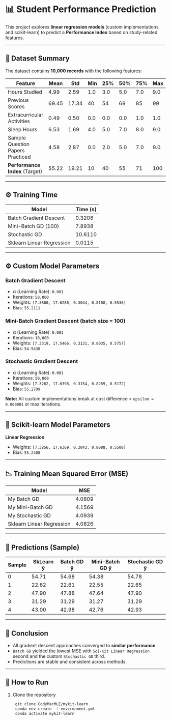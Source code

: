 # 📊 Student Performance Prediction

This project explores **linear regression models** (custom implementations and scikit-learn) to predict a **Performance Index** based on study-related features.

---

## 📑 Dataset Summary

The dataset contains **10,000 records** with the following features:

| Feature                          | Mean  | Std   | Min | 25% | 50% | 75% | Max |
| -------------------------------- | ----- | ----- | --- | --- | --- | --- | --- |
| Hours Studied                    | 4.99  | 2.59  | 1.0 | 3.0 | 5.0 | 7.0 | 9.0 |
| Previous Scores                  | 69.45 | 17.34 | 40  | 54  | 69  | 85  | 99  |
| Extracurricular Activities       | 0.49  | 0.50  | 0.0 | 0.0 | 0.0 | 1.0 | 1.0 |
| Sleep Hours                      | 6.53  | 1.69  | 4.0 | 5.0 | 7.0 | 8.0 | 9.0 |
| Sample Question Papers Practiced | 4.58  | 2.87  | 0.0 | 2.0 | 5.0 | 7.0 | 9.0 |
| **Performance Index** (Target)   | 55.22 | 19.21 | 10  | 40  | 55  | 71  | 100 |

---

## ⚙️ Training Time

| Model                     | Time (s) |
| ------------------------- |----------|
| Batch Gradient Descent    | 0.3208   |
| Mini-Batch GD (100)       | 7.8938   |
| Stochastic GD             | 10.6110  |
| Sklearn Linear Regression | 0.0115   |

---

## ⚙️ Custom Model Parameters

### Batch Gradient Descent

* α (Learning Rate): `0.001`
* Iterations: `50,000`
* Weights: `[7.3800, 17.6280, 0.3044, 0.8100, 0.5536]`
* Bias: `55.2111`

### Mini-Batch Gradient Descent (batch size = 100)

* α (Learning Rate): `0.001`
* Iterations: `10,000`
* Weights: `[7.3319, 17.5466, 0.3131, 0.8035, 0.5757]`
* Bias: `54.9438`

### Stochastic Gradient Descent

* α (Learning Rate): `0.001`
* Iterations: `50,000`
* Weights: `[7.3262, 17.6398, 0.3154, 0.8289, 0.5172]`
* Bias: `55.2709`

**Note:** All custom implementations break at cost difference < `epsilon = 0.000001` or max iterations.

---

## 🤖 Scikit-learn Model Parameters

**Linear Regression**

* Weights: `[7.3856, 17.6369, 0.3043, 0.8088, 0.5500]`
* Bias: `55.2408`

---

## 📉 Training Mean Squared Error (MSE)

| Model                     | MSE    |
| ------------------------- |--------|
| My Batch GD               | 4.0809 |
| My Mini-Batch GD          | 4.1569 |
| My Stochastic GD          | 4.0939 |
| Sklearn Linear Regression | 4.0826 |

---

## 🔮 Predictions (Sample)

| Sample | SkLearn ŷ | Batch GD ŷ | Mini-Batch GD ŷ | Stochastic GD ŷ |
| ------ |------------|-------------|------------------|------------------|
| 0      | 54.71      | 54.68       | 54.38            | 54.78            |
| 1      | 22.62      | 22.61       | 22.55            | 22.65            |
| 2      | 47.90      | 47.88       | 47.64            | 47.90            |
| 3      | 31.29      | 31.29       | 31.27            | 31.29            |
| 4      | 43.00      | 42.98       | 42.76            | 42.93            |

---

## 🚀 Conclusion

* All gradient descent approaches converged to **similar performance**.
* `Batch GD` yielded the lowest MSE with `Sci-Kit Linear Regression` second and the custom `Stochastic GD` third.
* Predictions are stable and consistent across methods.

---

## 📌 How to Run

1. Clone the repository

   ```bash
    git clone CodyMacMLE/mykit-learn
    conda env create -f environment.yml
    conda activate mykit-learn
   ```
